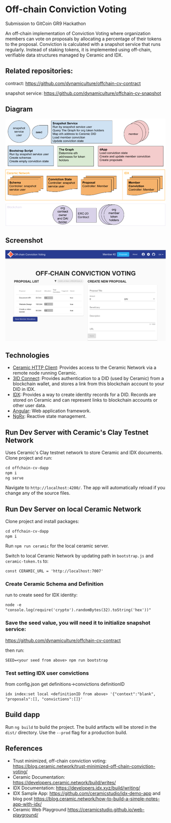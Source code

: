 
# Off-chain Conviction Voting

Submission to GitCoin GR9 Hackathon

An off-chain implementation of Conviction Voting where organization members can vote on proposals by allocating a percentage of their tokens to the proposal. Conviction is calculated with a snapshot service that runs regularly. Instead of staking tokens, it is implemented using off-chain, verifiable data structures managed by Ceramic and IDX.

## Related repositories:
contract:
https://github.com/dynamiculture/offchain-cv-contract

snapshot service:
https://github.com/dynamiculture/offchain-cv-snapshot

## Diagram
![Diagram](src/assets/cv/cv_diagram.png)

## Screenshot
![Screenshot](src/assets/cv/cv_dapp.png)

## Technologies
- [Ceramic HTTP Client](https://developers.ceramic.network/reference/javascript/clients/#http-client): Provides access to the Ceramic Network via a remote node running Ceramic.
- [3ID Connect](https://developers.ceramic.network/build/authentication/#did-provider-or-wallet): Provides authentication to a DID (used by Ceramic) from a blockchain wallet, and stores a link from this blockchain account to your DID in IDX.
- [IDX](https://idx.xyz/): Provides a way to create identity records for a DID. Records are stored on Ceramic and can represent links to blockchain accounts or other user data.
- [Angular](https://angular.io/): Web application framework.
- [NgRx](https://ngrx.io/): Reactive state management.


## Run Dev Server with Ceramic's Clay Testnet Network
Uses Ceramic's Clay testnet network to store Ceramic and IDX documents. Clone project and run: 
```
cd offchain-cv-dapp
npm i
ng serve
```
Navigate to `http://localhost:4200/`. The app will automatically reload if you change any of the source files.

## Run Dev Server on local Ceramic Network

Clone project and install packages: 
```
cd offchain-cv-dapp
npm i
```

Run `npm run ceramic` for the local ceramic server.

Switch to local Ceramic Network by updating path in `bootstrap.js` and `ceramic-token.ts` to:
```
const CERAMIC_URL = 'http://localhost:7007'
```

### Create Ceramic Schema and Definition
run to create seed for IDX identity:
```
node -e "console.log(require('crypto').randomBytes(32).toString('hex'))"
```
### Save the seed value, you will need it to initialize snapshot service:
https://github.com/dynamiculture/offchain-cv-contract

then run:
```
SEED=<your seed from above> npm run bootstrap
```

### Test setting IDX user convictions
from config.json get definitions->convictions definitionID
```
idx index:set local <definitionID from above> '{"context":"blank", "proposals":[], "convictions":[]}'
```

## Build dapp

Run `ng build` to build the project. The build artifacts will be stored in the `dist/` directory. Use the `--prod` flag for a production build.


## References
- Trust minimized, off-chain conviction voting: https://blog.ceramic.network/trust-minimized-off-chain-conviction-voting/
- Ceramic Documentation: https://developers.ceramic.network/build/writes/
- IDX Documentation: https://developers.idx.xyz/build/writing/
- IDX Sample App: https://github.com/ceramicstudio/idx-demo-app and blog post https://blog.ceramic.network/how-to-build-a-simple-notes-app-with-idx/
- Ceramic Web Playground https://ceramicstudio.github.io/web-playground/


